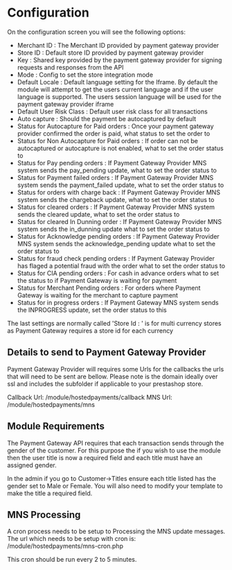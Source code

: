 Configuration
=============

On the configuration screen you will see the following options:

* Merchant ID : The Merchant ID provided by payment gateway provider
* Store ID : Default store ID provided by payment gateway provider
* Key : Shared key provided by the payment gateway provider for signing requests and responses from the API
* Mode : Config to set the store integration mode
* Default Locale : Default language setting for the Iframe. By default the module will attempt to get the users current language and if the user language is supported. The users session language will be used for the payment gateway provider iframe
* Default User Risk Class : Default user risk class for all transactions
* Auto capture : Should the payment be autocaptured by default
* Status for Autocapture for Paid orders : Once your payment gateway provider confirmed the order is paid, what status to set the order to
* Status for Non Autocapture for Paid orders : If order can not be autocaptured or autocapture is not enabled, what to set the order status to
* Status for Pay pending orders : If Payment Gateway Provider MNS system sends the pay_pending update, what to set the order status to
* Status for Payment failed orders : If Payment Gateway Provider MNS system sends the payment_failed update, what to set the order status to
* Status for orders with charge back : If Payment Gateway Provider MNS system sends the chargeback update, what to set the order status to
* Status for cleared orders : If Payment Gateway Provider MNS system sends the cleared update, what to set the order status to
* Status for cleared In Dunning order : If Payment Gateway Provider MNS system sends the in_dunning update what to set the order status to
* Status for Acknowledge pending orders : If Payment Gateway Provider MNS system sends the acknowledge_pending update what to set the order status to
* Status for fraud check pending orders : If Payment Gateway Provider has flaged a potential fraud with the order what to set the order status to
* Status for CIA pending orders : For cash in advance orders what to set the status to if Payment Gateway is waiting for payment
* Status for Merchant Pending orders : For orders where Payment Gateway is waiting for the merchant to capture payment
* Status for in progress orders : If Payment Gateway MNS system sends the INPROGRESS update, set the order status to this

The last settings are normally called 'Store Id : <currency code>' is for multi currency stores as Payment Gateway requires a store id for each currency

Details to send to Payment Gateway Provider
-------------------------------------------

Payment Gateway Provider will requires some Urls for the callbacks the urls that will need to be sent are bellow. Please note <prestashop url> is the domain ideally over ssl and includes the subfolder if applicable to your prestashop store.

Callback Url: <prestashop url>/module/hostedpayments/callback
MNS Url: <prestashop url>/module/hostedpayments/mns

Module Requirements
-------------------
The Payment Gateway API requires that each transaction sends through the gender of the customer. For this purpose the if you wish to use the module then the user title is now a required field and each title must have an assigned gender.

In the admin if you go to Customer->Titles ensure each title listed has the gender set to Male or Female.
You will also need to modify your template to make the title a required field.

MNS Processing
--------------
A cron process needs to be setup to Processing the MNS update messages. The url which needs to be setup with cron is:
<store url>/module/hostedpayments/mns-cron.php

This cron should be run every 2 to 5 minutes.